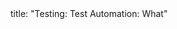 <frontmatter>
title: "Testing: Test Automation: What"
</frontmatter>

<include src="navbar.md" boilerplate />

<include src="unit-inPage-asFlat.md" boilerplate />
